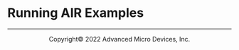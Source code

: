 # Running AIR Examples

-----

<p align="center">Copyright&copy; 2022 Advanced Micro Devices, Inc.</p>
